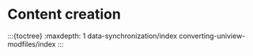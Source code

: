 
# Content creation

:::{toctree}
:maxdepth: 1
data-synchronization/index
converting-uniview-modfiles/index
:::
